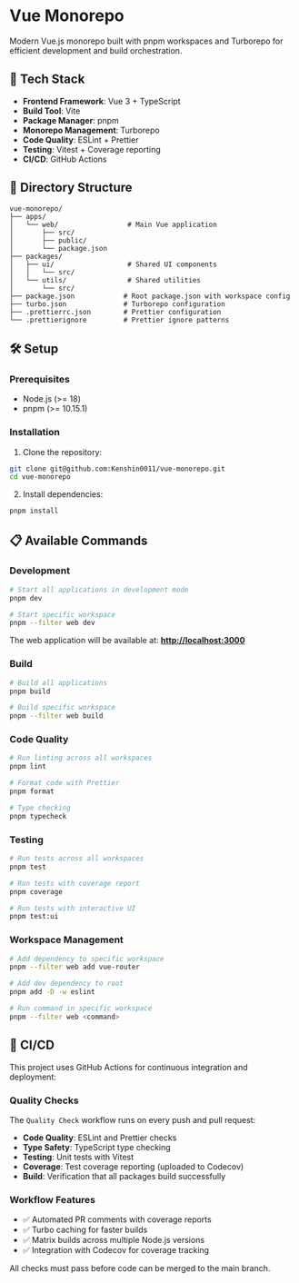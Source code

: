 # Vue Monorepo

Modern Vue.js monorepo built with pnpm workspaces and Turborepo for efficient development and build orchestration.

## 🚀 Tech Stack

- **Frontend Framework**: Vue 3 + TypeScript
- **Build Tool**: Vite
- **Package Manager**: pnpm
- **Monorepo Management**: Turborepo
- **Code Quality**: ESLint + Prettier
- **Testing**: Vitest + Coverage reporting
- **CI/CD**: GitHub Actions

## 📁 Directory Structure

```
vue-monorepo/
├── apps/
│   └── web/                 # Main Vue application
│       ├── src/
│       ├── public/
│       └── package.json
├── packages/
│   ├── ui/                  # Shared UI components
│   │   └── src/
│   └── utils/               # Shared utilities
│       └── src/
├── package.json            # Root package.json with workspace config
├── turbo.json              # Turborepo configuration
├── .prettierrc.json        # Prettier configuration
└── .prettierignore         # Prettier ignore patterns
```

## 🛠️ Setup

### Prerequisites

- Node.js (>= 18)
- pnpm (>= 10.15.1)

### Installation

1. Clone the repository:

```bash
git clone git@github.com:Kenshin0011/vue-monorepo.git
cd vue-monorepo
```

2. Install dependencies:

```bash
pnpm install
```

## 📋 Available Commands

### Development

```bash
# Start all applications in development mode
pnpm dev

# Start specific workspace
pnpm --filter web dev
```

The web application will be available at: **[http://localhost:3000](http://localhost:3000)**

### Build

```bash
# Build all applications
pnpm build

# Build specific workspace
pnpm --filter web build
```

### Code Quality

```bash
# Run linting across all workspaces
pnpm lint

# Format code with Prettier
pnpm format

# Type checking
pnpm typecheck
```

### Testing

```bash
# Run tests across all workspaces
pnpm test

# Run tests with coverage report
pnpm coverage

# Run tests with interactive UI
pnpm test:ui
```

### Workspace Management

```bash
# Add dependency to specific workspace
pnpm --filter web add vue-router

# Add dev dependency to root
pnpm add -D -w eslint

# Run command in specific workspace
pnpm --filter web <command>
```

## 🚦 CI/CD

This project uses GitHub Actions for continuous integration and deployment:

### Quality Checks

The `Quality Check` workflow runs on every push and pull request:

- **Code Quality**: ESLint and Prettier checks
- **Type Safety**: TypeScript type checking
- **Testing**: Unit tests with Vitest
- **Coverage**: Test coverage reporting (uploaded to Codecov)
- **Build**: Verification that all packages build successfully

### Workflow Features

- ✅ Automated PR comments with coverage reports
- ✅ Turbo caching for faster builds
- ✅ Matrix builds across multiple Node.js versions
- ✅ Integration with Codecov for coverage tracking

All checks must pass before code can be merged to the main branch.
